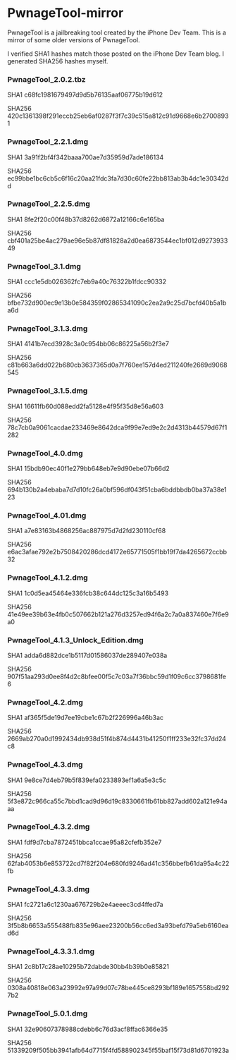 # PwnageTool-mirror

PwnageTool is a jailbreaking tool created by the iPhone Dev Team. This is a mirror of some older versions of PwnageTool.

I verified SHA1 hashes match those posted on the iPhone Dev Team blog. I generated SHA256 hashes myself.


### PwnageTool_2.0.2.tbz

SHA1 c68fc1981679497d9d5b76135aaf06775b19d612

SHA256 420c1361398f291eccb25eb6af0287f3f7c39c515a812c91d9668e6b27008931


### PwnageTool_2.2.1.dmg

SHA1 3a91f2bf4f342baaa700ae7d35959d7ade186134

SHA256 ec99bbe1bc6cb5c6f16c20aa21fdc3fa7d30c60fe22bb813ab3b4dc1e30342dd


### PwnageTool_2.2.5.dmg

SHA1 8fe2f20c00f48b37d8262d6872a12166c6e165ba

SHA256 cbf401a25be4ac279ae96e5b87df81828a2d0ea6873544ec1bf012d927393349


### PwnageTool_3.1.dmg

SHA1 ccc1e5db026362fc7eb9a40c76322b1fdcc90332

SHA256 bfbe732d900ec9e13b0e584359f02865341090c2ea2a9c25d7bcfd40b5a1ba6d


### PwnageTool_3.1.3.dmg

SHA1 4141b7ecd3928c3a0c954bb06c86225a56b2f3e7

SHA256 c81b663a6dd022b680cb3637365d0a7f760ee157d4ed211240fe2669d9068545


### PwnageTool_3.1.5.dmg

SHA1 16611fb60d088edd2fa5128e4f95f35d8e56a603

SHA256 78c7cb0a9061cacdae233469e8642dca9f99e7ed9e2c2d4313b44579d67f1282


### PwnageTool_4.0.dmg

SHA1 15bdb90ec40f1e279bb648eb7e9d90ebe07b66d2

SHA256 694b130b2a4ebaba7d7d10fc26a0bf596df043f51cba6bddbbdb0ba37a38e123


### PwnageTool_4.01.dmg

SHA1 a7e83163b4868256ac887975d7d2fd230110cf68

SHA256 e6ac3afae792e2b7508420286dcd4172e65771505f1bb19f7da4265672ccbb32


### PwnageTool_4.1.2.dmg

SHA1 1c0d5ea45464e336fcb38c644dc125c3a16b5493

SHA256 41e49ee39b63e4fb0c507662b121a276d3257ed94f6a2c7a0a837460e7f6e9a0


### PwnageTool_4.1.3_Unlock_Edition.dmg

SHA1 adda6d882dce1b5117d01586037de289407e038a

SHA256 907f51aa293d0ee8f4d2c8bfee00f5c7c03a7f36bbc59d1f09c6cc3798681fe6


### PwnageTool_4.2.dmg

SHA1 af365f5de19d7ee19cbe1c67b2f226996a46b3ac

SHA256 2669ab270a0d1992434db938d51f4b874d4431b41250f1ff233e32fc37dd24c8


### PwnageTool_4.3.dmg

SHA1 9e8ce7d4eb79b5f839efa0233893ef1a6a5e3c5c

SHA256 5f3e872c966ca55c7bbd1cad9d96d19c8330661fb61bb827add602a121e94aaa


### PwnageTool_4.3.2.dmg

SHA1 fdf9d7cba7872451bbca1ccae95a82cfefb352e7

SHA256 62fab4053b6e853722cd7f82f204e680fd9246ad41c356bbefb61da95a4c22fb


### PwnageTool_4.3.3.dmg

SHA1 fc2721a6c1230aa676729b2e4aeeec3cd4ffed7a

SHA256 3f5b8b6653a555488fb835e96aee23200b56cc6ed3a93befd79a5eb6160ead6d


### PwnageTool_4.3.3.1.dmg

SHA1 2c8b17c28ae10295b72dabde30bb4b39b0e85821

SHA256 0308a40818e063a23992e97a99d07c78be445ce8293bf189e1657558bd2927b2


### PwnageTool_5.0.1.dmg

SHA1 32e90607378988cdebb6c76d3acf8ffac6366e35

SHA256 51339209f505bb3941afb64d7715f4fd588902345f55baf15f73d81d6701923a
